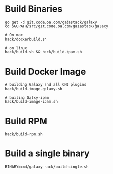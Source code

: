 # Build Binaries

```
go get -d git.code.oa.com/gaiastack/galaxy
cd $GOPATH/src/git.code.oa.com/gaiastack/galaxy

# On mac
hack/dockerbuild.sh

# on linux
hack/build.sh && hack/build-ipam.sh
```

# Build Docker Image

```
# building Galaxy and all CNI plugins
hack/build-image-galaxy.sh

# builing Galxy-ipam
hack/build-image-ipam.sh
```

# Build RPM

```
hack/build-rpm.sh
```

# Build a single binary

```
BINARY=cmd/galaxy hack/build-single.sh
```